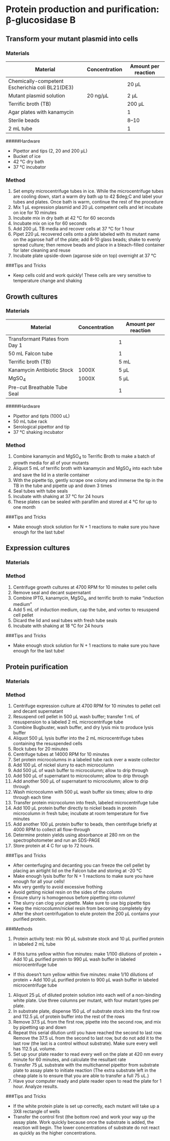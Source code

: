 # Protein production and purification: β-glucosidase B 

## Transform your mutant plasmid into cells 

### Materials

Material | Concentration  | Amount per reaction
---------|----------------|-----------------------------
Chemically-competent Escherichia coli BL21(DE3) | | 20 μL 
Mutant plasmid solution | 20 ng/μL | 2 μL
Terrific broth (TB) | | 200 μL
Agar plates with kanamycin | | 1
Sterile beads | | 8–10 
2 mL tube | | 1

#####Hardware

+ Pipettor and tips (2, 20 and 200 µL)
+ Bucket of ice
+ 42 &deg;C dry bath
+ 37 &deg;C incubator


### Method


1.  Set empty microcentrifuge tubes in ice. While the microcentrifuge tubes are cooling down, start a warm dry bath up to 42 $deg;C and label your tubes and plates. Once bath is warm, continue the rest of the procedure
1.  Mix 1 μL expression plasmid and 20 μL competent cells and let incubate on ice for 10 minutes
1.  Incubate mix in dry bath at 42 &deg;C for 60 seconds
1.  Incubate mix on ice for 60 seconds
1.  Add 200 μL TB media and recover cells at 37 &deg;C for 1 hour
1.  Pipet 220 μL recovered cells onto a plate labeled with its mutant name on the agarose half of the plate; add 8-10 glass beads; shake to evenly spread culture; then remove beads and place in a bleach-filled container for later cleaning and reuse 
1.  Incubate plate upside-down (agarose side on top) overnight at 37 &deg;C

###Tips and Tricks
+  Keep cells cold and work quickly! These cells are very sensitive to temperature change and shaking


## Growth cultures

### Materials

Material | Concentration  | Amount per reaction
---------|----------------|-----------------------------
Transformant Plates from Day 1 | | 1
50 mL Falcon tube | | 1
Terrific broth (TB) | | 5 mL
Kanamycin Antibiotic Stock | 1000X | 5 μL
MgSO<sub>4</sub> | 1000X | 5 μL
Pre-cut Breathable Tube Seal | | 1 

#####Hardware

+  Pipettor and tipts (1000 uL)
+  50 mL tube rack
+  Serological pipettor and tip
+  37 &deg;C shaking incubator

### Method 

1.  Combine kanamycin and MgSO<sub>4</sub> to Terrific Broth to make a batch of growth media for all of your mutants
1.  Aliquot 5 mL of terrific broth with kanamycin and MgSO<sub>4</sub> into each tube and save the lid in a sterile container
1.  With the pipette tip, gently scrape one colony and immerse the tip in the TB in the tube and pipette up and down 3 times
1.  Seal tubes with tube seals
1.  Incubate with shaking at 37 &deg;C for 24 hours
1.  These plates can be sealed with parafilm and stored at 4 &deg;C for up to one month

###Tips and Tricks

+ Make enough stock solution for N + 1 reactions to make sure you have enough for the last tube!


## Expression cultures 

### Materials 

### Method 

1.  Centrifuge growth cultures at 4700 RPM for 10 minutes to pellet cells
1.  Remove seal and decant supernatant
1.  Combine IPTG, kanamycin, MgSO<sub>4</sub>, and terrific broth to make “induction medium”
1.  Add 5 mL of induction medium, cap the tube, and vortex to resuspend cell pellet 
1.  Dicard the lid and seal tubes with fresh tube seals
1.  Incubate with shaking at 18 °C for 24 hours

###Tips and Tricks

+ Make enough stock solution for N + 1 reactions to make sure you have enough for the last tube!


## Protein purification 

### Materials

### Method 

1.  Centrifuge expression culture at 4700 RPM for 10 minutes to pellet cell and decant supernatant
1.  Resuspend cell pellet in 500 μL wash buffer; transfer 1 mL of resuspension to a labeled 2 mL microcentrifuge tube
1.  Combine Bugbuster, wash buffer, and dry lysis mix to produce lysis buffer
1.  Aliquot 500 μL lysis buffer into the 2 mL microcentrifuge tubes containing the resuspended cells
1.  Rock tubes for 20 minutes
1.  Centrifuge tubes at 14000 RPM for 10 minutes
1.  Set protein microcolumns in a labeled tube rack over a waste collector
1.  Add 100 μL of nickel slurry to each microcolumn
1.  Add 500 μL of wash buffer to microcolumn; allow to drip through
1.  Add 500 μL of supernatant to microcolumn; allow to drip through
1.  Add another 500 μL of supernatant to microcolumn; allow to drip through
1.  Wash microcolumn with 500 μL wash buffer six times; allow to drip through each time
1.  Transfer protein microcolumn into fresh, labeled microcentrifuge tube
1.  Add 100 μL protein buffer directly to nickel beads in protein microcolumn in fresh tube; incubate at room temperature for five minutes
1.  Add another 100 μL protein buffer to beads, then centrifuge briefly at 4000 RPM to collect all flow-through
1.  Determine protein yields using absorbance at 280 nm on the spectrophotometer and run an SDS-PAGE
1.  Store protein at 4 C for up to 72 hours.

###Tips and Tricks

+  After centerfuging and decanting you can freeze the cell pellet by placing an airtight lid on the Falcon tube and storing at -20 &deg;C
+  Make enough lysis buffer for N + 1 reactions to make sure you have enough for all your cells!
+  Mix very gently to avoid excessive frothing
+  Avoid getting nickel resin on the sides of the column
+  Ensure slurry is homogenous before pipetting into column!
+  The slurry can clog your pipette. Make sure to use big pipette tips
+  Keep the microcolumn/nickel resin from becoming completely dry
+  After the short centrifugation to elute protein the 200 μL contains your purified protein.


###Methods

1.  Protein activity test: mix 90 μL substrate stock and 10 μL purified protein in labeled 2 mL tube

  +  If this turns yellow within five minutes: make 1/100 dilutions of protein
    +  Add 10 μL purified protein to 990 μL wash buffer in labeled microcentrifuge  tube

  +  If this doesn’t turn yellow within five minutes: make 1/10 dilutions of protein
    +  Add 100 μL purified protein to 900 μL wash buffer in labeled microcentrifuge  tube
 
1.  Aliquot 25 μL of diluted protein solution into each well of a non-binding white plate. Use three columns per mutant, with four mutant types per plate.
1.  In substrate plate, dispense 150 μL of substrate stock into the first row and 112.5 μL of protein buffer into the rest of the rows
1.  Remove 37.5 μL from the first row, pipette into the second row, and mix by pipetting up and down
1.  Repeat this serial dilution until you have reached the second to last row. Remove the 37.5 uL from the second to last row, but do not add it to the last row (the last is a control without substrate). Make sure every well has 112.5 μL volume.
1.  Set up your plate reader to read every well on the plate at 420 nm every minute for 60 minutes, and calculate the resultant rate
1.  Transfer 75 μL substrate with the multichannel pipettor from substrate plate to assay plate to initiate reaction (The extra substrate left in the cheap plate is to ensure that you are able to transfer a full 75 uL.)
1.  Have your computer ready and plate reader open to read the plate for 1 hour. Analyze results.

###Tips and Tricks
+  If the white protein plate is set up correctly, each mutant will take up a 3X8 rectangle of wells
+  Transfer the control first (the bottom row) and work your way up the assay plate. Work quickly because once the substrate is added, the reaction will begin. The lower concentrations of substrate do not react as quickly as the higher concentrations.
